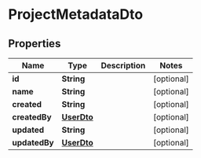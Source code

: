 # ProjectMetadataDto

## Properties

|     Name      |           Type            | Description |   Notes    |
|---------------|---------------------------|-------------|------------|
| **id**        | **String**                |             | [optional] |
| **name**      | **String**                |             | [optional] |
| **created**   | **String**                |             | [optional] |
| **createdBy** | [**UserDto**](UserDto.md) |             | [optional] |
| **updated**   | **String**                |             | [optional] |
| **updatedBy** | [**UserDto**](UserDto.md) |             | [optional] |

